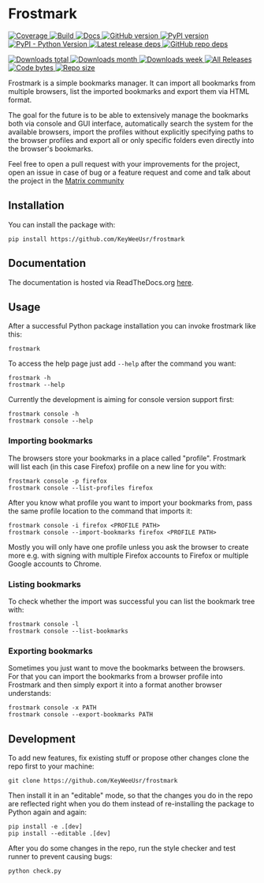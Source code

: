 # Frostmark

[![Coverage](https://coveralls.io/repos/KeyWeeUsr/frostmark/badge.svg?branch=master)
](https://coveralls.io/r/KeyWeeUsr/frostmark?branch=master)
[![Build](https://travis-ci.org/KeyWeeUsr/frostmark.svg?branch=master)
](https://travis-ci.org/KeyWeeUsr/frostmark)
[![Docs](https://readthedocs.org/projects/frostmark/badge/?version=latest)
](https://frostmark.readthedocs.io/en/latest/)
[![GitHub version](https://badge.fury.io/gh/keyweeusr%2Ffrostmark.svg)
](https://badge.fury.io/gh/keyweeusr%2Ffrostmark)
[![PyPI version](https://img.shields.io/pypi/v/frostmark.svg)
](https://pypi.org/project/frostmark/)
[![PyPI - Python Version](https://img.shields.io/pypi/pyversions/frostmark.svg)
](https://pypi.org/project/frostmark/)
[![Latest release deps](https://img.shields.io/librariesio/release/pypi/frostmark.svg)
](https://libraries.io/pypi/frostmark)
[![GitHub repo deps](https://img.shields.io/librariesio/github/keyweeusr/frostmark.svg)
](https://libraries.io/pypi/frostmark)

[![Downloads total](https://pepy.tech/badge/frostmark)
](https://pepy.tech/project/frostmark)
[![Downloads month](https://pepy.tech/badge/frostmark/month)
](https://pepy.tech/project/frostmark)
[![Downloads week](https://pepy.tech/badge/frostmark/week)
](https://pepy.tech/project/frostmark)
[![All Releases](https://img.shields.io/github/downloads/keyweeusr/frostmark/total.svg)
](https://github.com/KeyWeeUsr/frostmark)
[![Code bytes](https://img.shields.io/github/languages/code-size/keyweeusr/frostmark.svg)
](https://github.com/KeyWeeUsr/frostmark)
[![Repo size](https://img.shields.io/github/repo-size/keyweeusr/frostmark.svg)
](https://github.com/KeyWeeUsr/frostmark)


Frostmark is a simple bookmarks manager. It can import all bookmarks from
multiple browsers, list the imported bookmarks and export them via HTML format.

The goal for the future is to be able to extensively manage the bookmarks both
via console and GUI interface, automatically search the system for the
available browsers, import the profiles without explicitly specifying paths
to the browser profiles and export all or only specific folders even directly
into the browser's bookmarks.

Feel free to open a pull request with your improvements for the project, open
an issue in case of bug or a feature request and come and talk about the
project in the
[Matrix community](https://riot.im/app/#/group/+frostmark:matrix.org)

## Installation

You can install the package with:

    pip install https://github.com/KeyWeeUsr/frostmark

## Documentation

The documentation is hosted via ReadTheDocs.org
[here](https://frostmark.readthedocs.io/en/latest/).

## Usage

After a successful Python package installation you can invoke frostmark like
this:

    frostmark

To access the help page just add `--help` after the command you want:

    frostmark -h
    frostmark --help

Currently the development is aiming for console version support first:

    frostmark console -h
    frostmark console --help

### Importing bookmarks

The browsers store your bookmarks in a place called "profile". Frostmark
will list each (in this case Firefox) profile on a new line for you with:

    frostmark console -p firefox
    frostmark console --list-profiles firefox

After you know what profile you want to import your bookmarks from, pass the
same profile location to the command that imports it:

    frostmark console -i firefox <PROFILE PATH>
    frostmark console --import-bookmarks firefox <PROFILE PATH>

Mostly you will only have one profile unless you ask the browser to create more
e.g. with signing with multiple Firefox accounts to Firefox or multiple Google
accounts to Chrome.

### Listing bookmarks

To check whether the import was successful you can list the bookmark tree with:

    frostmark console -l
    frostmark console --list-bookmarks

### Exporting bookmarks

Sometimes you just want to move the bookmarks between the browsers. For that
you can import the bookmarks from a browser profile into Frostmark and then
simply export it into a format another browser understands:

    frostmark console -x PATH
    frostmark console --export-bookmarks PATH

## Development

To add new features, fix existing stuff or propose other changes clone the repo
first to your machine:

    git clone https://github.com/KeyWeeUsr/frostmark

Then install it in an "editable" mode, so that the changes you do in the repo
are reflected right when you do them instead of re-installing the package to
Python again and again:

    pip install -e .[dev]
    pip install --editable .[dev]

After you do some changes in the repo, run the style checker and test runner
to prevent causing bugs:

    python check.py
